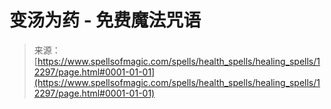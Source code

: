 <!--yml

category: 未分类

date: 2024-06-12 18:49:55

-->

# 变汤为药 - 免费魔法咒语

> 来源：[https://www.spellsofmagic.com/spells/health_spells/healing_spells/12297/page.html#0001-01-01](https://www.spellsofmagic.com/spells/health_spells/healing_spells/12297/page.html#0001-01-01)
